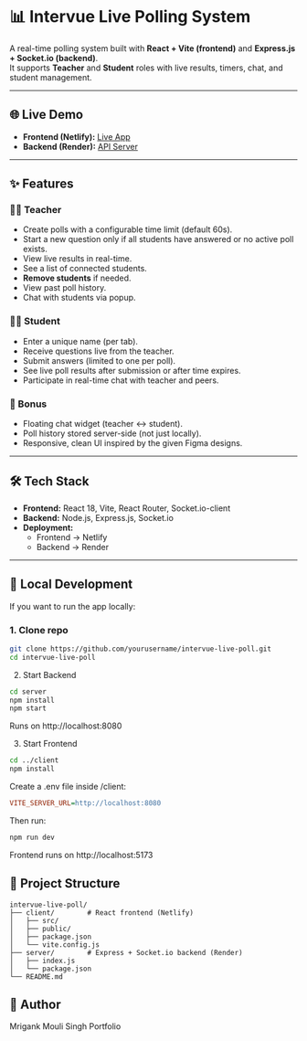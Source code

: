 # 📊 Intervue Live Polling System

A real-time polling system built with **React + Vite (frontend)** and **Express.js + Socket.io (backend)**.  
It supports **Teacher** and **Student** roles with live results, timers, chat, and student management.

---

## 🌐 Live Demo

- **Frontend (Netlify):** [Live App](https://mypollapp.netlify.app/)  
- **Backend (Render):** [API Server](https://pollapp-zym2.onrender.com/)

---


## ✨ Features

### 👨‍🏫 Teacher
- Create polls with a configurable time limit (default 60s).
- Start a new question only if all students have answered or no active poll exists.
- View live results in real-time.
- See a list of connected students.
- **Remove students** if needed.
- View past poll history.
- Chat with students via popup.

### 👩‍🎓 Student
- Enter a unique name (per tab).
- Receive questions live from the teacher.
- Submit answers (limited to one per poll).
- See live poll results after submission or after time expires.
- Participate in real-time chat with teacher and peers.

### 🌟 Bonus
- Floating chat widget (teacher ↔ student).
- Poll history stored server-side (not just locally).
- Responsive, clean UI inspired by the given Figma designs.

---

## 🛠️ Tech Stack

- **Frontend:** React 18, Vite, React Router, Socket.io-client
- **Backend:** Node.js, Express.js, Socket.io
- **Deployment:**  
  - Frontend → Netlify  
  - Backend → Render

---

## 🚀 Local Development

If you want to run the app locally:

### 1. Clone repo
```bash
git clone https://github.com/yourusername/intervue-live-poll.git
cd intervue-live-poll
```

2. Start Backend
```bash
cd server
npm install
npm start
```
Runs on http://localhost:8080

3. Start Frontend
```bash
cd ../client
npm install
```
Create a .env file inside /client:

```ini
VITE_SERVER_URL=http://localhost:8080
```
Then run:

```bash
npm run dev
```
Frontend runs on http://localhost:5173


## 📂 Project Structure
```pgsql
intervue-live-poll/
├── client/        # React frontend (Netlify)
│   ├── src/
│   ├── public/
│   ├── package.json
│   └── vite.config.js
├── server/        # Express + Socket.io backend (Render)
│   ├── index.js
│   └── package.json
└── README.md
```

## 👤 Author
Mrigank Mouli Singh
Portfolio

